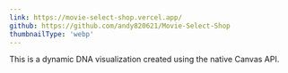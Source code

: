 ```yaml
---
link: https://movie-select-shop.vercel.app/
github: https://github.com/andy820621/Movie-Select-Shop
thumbnailType: 'webp'
---
```


This is a dynamic DNA visualization created using the native Canvas API.
